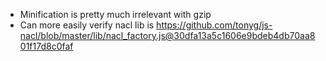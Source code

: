- Minification is pretty much irrelevant with gzip
- Can more easily verify nacl lib is https://github.com/tonyg/js-nacl/blob/master/lib/nacl_factory.js@30dfa13a5c1606e9bdeb4db70aa801f17d8c0faf